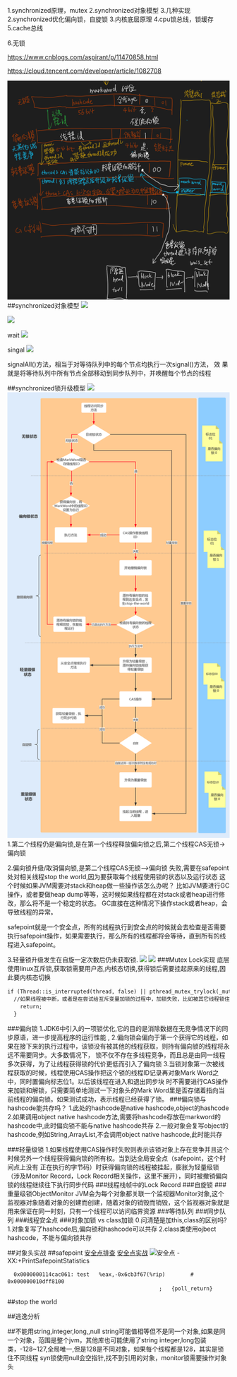 1.synchronized原理，mutex
2.synchronized对象模型
3.几种实现
2.synchronized优化偏向锁，自旋锁
3.内核底层原理
4.cpu锁总线，锁缓存
5.cache总线

6.无锁

https://www.cnblogs.com/aspirant/p/11470858.html

https://cloud.tencent.com/developer/article/1082708

![](.z_Synchronized问题清单_images/7efe8ab7.png)
##synchronized对象模型
![](https://juejin.cn/post/6844903735265771527)

![](/Users/chris/workspace/xsource/linux/src/main/java/concurrent/images/synchronized对象模型.jpg)


wait
![](/Users/chris/workspace/xsource/linux/src/main/java/concurrent/images/synchronized对象模型_2.jpg)
        
singal
![](/Users/chris/workspace/xsource/linux/src/main/java/concurrent/images/synchronized对象模型_1.jpg)

signalAll()方法，相当于对等待队列中的每个节点均执行一次signal()方法，
效 果就是将等待队列中所有节点全部移动到同步队列中，并唤醒每个节点的线程


##synchronized锁升级模型
[](https://cloud.tencent.com/developer/article/1480590)
![](/Users/chris/workspace/xsource/linux/src/main/java/concurrent/images/synchronized锁升级.jpg)
![](.z_Synchronized问题清单_images/f4e5e6e5.png)
1.第二个线程仍是偏向锁,是在第一个线程释放偏向锁之后,第二个线程CAS无锁->偏向锁

2.偏向锁升级/取消偏向锁,是第二个线程CAS无锁—>偏向锁 失败,需要在safepoint处对相关线程stop the world,因为要获取每个线程使用锁的状态以及运行状态
这个时候如果JVM需要对stack和heap做一些操作该怎么办呢？
比如JVM要进行GC操作，或者要做heap dump等等，这时候如果线程都在对stack或者heap进行修改，那么将不是一个稳定的状态。
GC直接在这种情况下操作stack或者heap，会导致线程的异常。

safepoint就是一个安全点，所有的线程执行到安全点的时候就会去检查是否需要执行safepoint操作，如果需要执行，那么所有的线程都将会等待，直到所有的线程进入safepoint。


3.轻量锁升级发生在自旋一定次数后仍未获取锁.
![](https://static001.geekbang.org/resource/image/fd/f8/fd86f1b5cbac1f652bea58b039fbc8f8.jpg)
![](https://time.geekbang.org/column/article/101244)
###Mutex Lock实现
底层使用linux互斥锁,获取锁需要用户态,内核态切换,获得锁后需要挂起原来的线程,因此要内核态切换
[](https://bbs.csdn.net/topics/399061558)
```asp
if (Thread::is_interrupted(thread, false) || pthread_mutex_trylock(_mutex) != 0) {
  //如果线程被中断，或者是在尝试给互斥变量加锁的过程中，加锁失败，比如被其它线程锁住了，直接返回
    return;
  }
```
###偏向锁
1.JDK6中引入的一项锁优化,它的目的是消除数据在无竞争情况下的同步原语，进一步提高程序的运行性能 ,
2.偏向锁会偏向于第一个获得它的线程，如果在接下来的执行过程中，该锁没有被其他的线程获取，则持有偏向锁的线程将永远不需要同步。大多数情况下，
锁不仅不存在多线程竞争，而且总是由同一线程多次获得，为了让线程获得锁的代价更低而引入了偏向锁
3.当锁对象第一次被线程获取的时候，线程使用CAS操作把这个锁的线程ID记录再对象Mark Word之中，同时置偏向标志位1。以后该线程在进入和退出同步块
时不需要进行CAS操作来加锁和解锁，只需要简单地测试一下对象头的Mark Word里是否存储着指向当前线程的偏向锁。如果测试成功，表示线程已经获得了锁。
###偏向锁与hashcode能共存吗？
[](https://blog.csdn.net/Saintyyu/article/details/108295657)
[](https://blog.51cto.com/u_15127686/2832598)
1.此处的hashcode是native hashcode,object的hashcode
2.如果调用object native hashcode方法,需要将hashcode存放在markword的hashcode中,此时偏向锁不能与native hashcode共存
2.一般对象会复写object的hashcode,例如String,ArrayList,不会调用object native hashcode,此时能共存

###轻量级锁
1.如果线程使用CAS操作时失败则表示该锁对象上存在竞争并且这个时候另外一个线程获得偏向锁的所有权。当到达全局安全点（safepoint，这个时间点上没有
正在执行的字节码）时获得偏向锁的线程被挂起，膨胀为轻量级锁（涉及Monitor Record，Lock Record相关操作，这里不展开），同时被撤销偏向锁的线程继续往下执行同步代码
###线程栈帧中的Lock Record
###自旋锁
###重量级锁ObjectMonitor
JVM会为每个对象都关联一个监视器Monitor对象,这个监视器对象随着对象的创建而创建，随着对象的销毁而销毁，这个监视器对象就是用来保证在同一时刻，只有一个线程可以访问临界资源
###等待队列
###同步队列
###线程安全点
###对象加锁 vs class加锁
0.问清楚是加this,class的区别吗?
1.对象复写了hashcode后,偏向锁和hashcode可以共存
2.class类使用ojbect hashcode，不能与偏向锁共存

##对象头实战
[](https://www.cnblogs.com/LemonFive/p/11246086.html)
##safepoint
[安全点排查](https://blog.csdn.net/superfjj/article/details/107855767)
[安全点实战](https://www.pianshen.com/article/36071068168/)
![安全点](/Users/chris/workspace/xsource/linux/src/main/java/concurrent/images/jvm_safepoint.jpg)
-XX:+PrintSafepointStatistics

```
  0x0000000114cac061: test   %eax,-0x6cb3f67(%rip)        # 0x000000010dff8100
                                                ;   {poll_return}
```
##stop the world

##逃逸分析


##不能用string,integer,long,,null
string可能值相等但不是同一个对象,如果是同一个对象，范围是整个jvm，其他库也可能使用了string
integer,long包装类，-128~127,全局唯一,但是128是不同对象，如果每个线程都是128，其实是锁住不同线程
syn锁使用null会空指针,找不到引用的对象，monitor锁需要操作对象头
[](https://stackoverflow.com/questions/10195054/synchronized-object-set-to-null)
